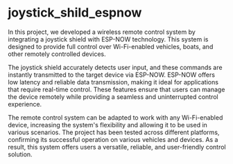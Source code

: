# joystick_shild_espnow
In this project, we developed a wireless remote control system by integrating a joystick shield with ESP-NOW technology. This system is designed to provide full control over Wi-Fi-enabled vehicles, boats, and other remotely controlled devices.

The joystick shield accurately detects user input, and these commands are instantly transmitted to the target device via ESP-NOW. ESP-NOW offers low latency and reliable data transmission, making it ideal for applications that require real-time control. These features ensure that users can manage the device remotely while providing a seamless and uninterrupted control experience.

The remote control system can be adapted to work with any Wi-Fi-enabled device, increasing the system's flexibility and allowing it to be used in various scenarios. The project has been tested across different platforms, confirming its successful operation on various vehicles and devices. As a result, this system offers users a versatile, reliable, and user-friendly control solution.
